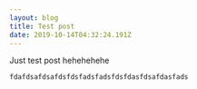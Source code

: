```yaml
---
layout: blog
title: Test post
date: 2019-10-14T04:32:24.191Z
---
```

Just test post hehehehehe

`fdafdsafdsafdsfdsfadsfadsfdsfdasfdsafdasfads`
